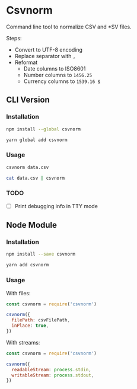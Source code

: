 # Csvnorm

Command line tool to normalize CSV and \*SV files.

Steps:

- Convert to UTF-8 encoding
- Replace separator with `,`
- Reformat
  - Date columns to ISO8601
  - Number columns to `1456.25`
  - Currency columns to `1539.16 $`


## CLI Version

### Installation

```sh
npm install --global csvnorm
```

```sh
yarn global add csvnorm
```


### Usage

```sh
csvnorm data.csv
```

```sh
cat data.csv | csvnorm
```


### TODO

- [ ] Print debugging info in TTY mode



## Node Module

### Installation

```sh
npm install --save csvnorm
```

```sh
yarn add csvnorm
```


### Usage

With files:

```js
const csvnorm = require('csvnorm')

csvnorm({
  filePath: csvFilePath,
  inPlace: true,
})
```


With streams:

```js
const csvnorm = require('csvnorm')

csvnorm({
  readableStream: process.stdin,
  writableStream: process.stdout,
})
```
